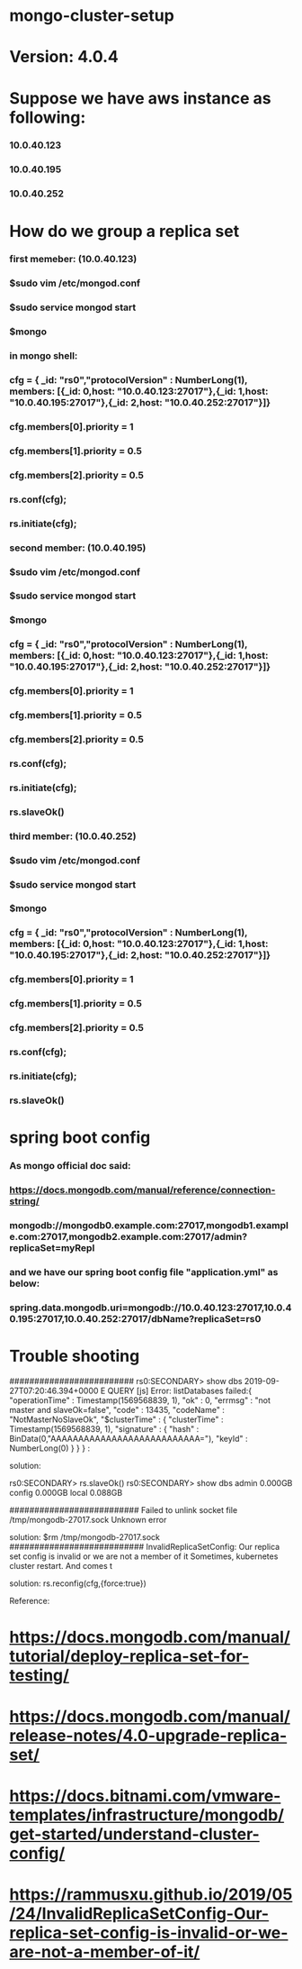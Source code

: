 # mongo-cluster-setup

# Version: 4.0.4

# Suppose we have aws instance as following:
### 10.0.40.123
### 10.0.40.195
### 10.0.40.252

# How do we group a replica set

### first memeber: (10.0.40.123)
### $sudo vim /etc/mongod.conf
### $sudo service mongod start
### $mongo

### in mongo shell:
### cfg = { _id: "rs0","protocolVersion" : NumberLong(1), members: [{_id: 0,host: "10.0.40.123:27017"},{_id: 1,host: "10.0.40.195:27017"},{_id: 2,host: "10.0.40.252:27017"}]}

### cfg.members[0].priority = 1
### cfg.members[1].priority = 0.5
### cfg.members[2].priority = 0.5

### rs.conf(cfg);
### rs.initiate(cfg);

### second member: (10.0.40.195)
### $sudo vim /etc/mongod.conf
### $sudo service mongod start
### $mongo
### cfg = { _id: "rs0","protocolVersion" : NumberLong(1), members: [{_id: 0,host: "10.0.40.123:27017"},{_id: 1,host: "10.0.40.195:27017"},{_id: 2,host: "10.0.40.252:27017"}]}

### cfg.members[0].priority = 1
### cfg.members[1].priority = 0.5
### cfg.members[2].priority = 0.5

### rs.conf(cfg);
### rs.initiate(cfg);
### rs.slaveOk()

### third member: (10.0.40.252)
### $sudo vim /etc/mongod.conf
### $sudo service mongod start
### $mongo
### cfg = { _id: "rs0","protocolVersion" : NumberLong(1), members: [{_id: 0,host: "10.0.40.123:27017"},{_id: 1,host: "10.0.40.195:27017"},{_id: 2,host: "10.0.40.252:27017"}]}

### cfg.members[0].priority = 1
### cfg.members[1].priority = 0.5
### cfg.members[2].priority = 0.5

### rs.conf(cfg);
### rs.initiate(cfg);
### rs.slaveOk()

# spring boot config

### As mongo official doc said:
### https://docs.mongodb.com/manual/reference/connection-string/
### mongodb://mongodb0.example.com:27017,mongodb1.example.com:27017,mongodb2.example.com:27017/admin?replicaSet=myRepl

### and we have our spring boot config file "application.yml" as below:
### spring.data.mongodb.uri=mongodb://10.0.40.123:27017,10.0.40.195:27017,10.0.40.252:27017/dbName?replicaSet=rs0

# Trouble shooting

#########################
rs0:SECONDARY> show dbs
2019-09-27T07:20:46.394+0000 E QUERY    [js] Error: listDatabases failed:{
        "operationTime" : Timestamp(1569568839, 1),
        "ok" : 0,
        "errmsg" : "not master and slaveOk=false",
        "code" : 13435,
        "codeName" : "NotMasterNoSlaveOk",
        "$clusterTime" : {
                "clusterTime" : Timestamp(1569568839, 1),
                "signature" : {
                        "hash" : BinData(0,"AAAAAAAAAAAAAAAAAAAAAAAAAAA="),
                        "keyId" : NumberLong(0)
                }
        }
} :

solution:

rs0:SECONDARY> rs.slaveOk()
rs0:SECONDARY> show dbs
admin       0.000GB
config      0.000GB
local       0.088GB

##########################
Failed to unlink socket file /tmp/mongodb-27017.sock Unknown error

solution:
$rm /tmp/mongodb-27017.sock
###########################
InvalidReplicaSetConfig: Our replica set config is invalid or we are not a member of it
Sometimes, kubernetes cluster restart. And comes t

solution:
rs.reconfig(cfg,{force:true})

Reference:
# https://docs.mongodb.com/manual/tutorial/deploy-replica-set-for-testing/
# https://docs.mongodb.com/manual/release-notes/4.0-upgrade-replica-set/
# https://docs.bitnami.com/vmware-templates/infrastructure/mongodb/get-started/understand-cluster-config/
# https://rammusxu.github.io/2019/05/24/InvalidReplicaSetConfig-Our-replica-set-config-is-invalid-or-we-are-not-a-member-of-it/

